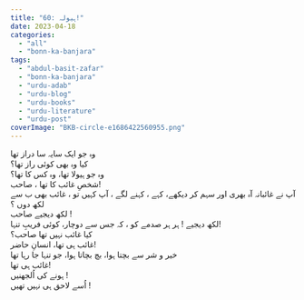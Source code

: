 ```yaml
---
title: "60: ہیولہ!"
date: 2023-04-18
categories: 
  - "all"
  - "bonn-ka-banjara"
tags: 
  - "abdul-basit-zafar"
  - "bonn-ka-banjara"
  - "urdu-adab"
  - "urdu-blog"
  - "urdu-books"
  - "urdu-literature"
  - "urdu-post"
coverImage: "BKB-circle-e1686422560955.png"
---
```


وہ جو ایک سایہ سا دراز تھا  
کیا وہ بھی کوئی راز تھا؟  
وہ جو ہیولا تھا، وہ کس کا تھا؟  
شخصِ غائب کا تھا ، صاحب!  
آپ نے غائبانہ آہ بھری اور سہم کر دیکھے، کہے ، کہنے لگے ، آپ کہیں تو ، غائب بھی ب سے لکھ دوں ؟  
لکھ دیجیے صاحب !  
لکھ دیجیے ! ہر ہر صدمے کو ، کہ جس سے دوچار، کوئی فریبِ تنہا!  
کیا غائب نہیں تھا صاحب؟  
غائب ہی تھا، انسانِ حاضر!  
خیر و شر سے بچتا ہوا، بچ بچاتا ہوا، جو تنہا جا رہا تھا  
غائب ہی تھا!  
ہونے کی اُلجھنیں !  
اُسے لاحق ہی نہیں تھیں !
